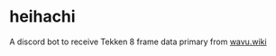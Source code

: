 # heihachi
A discord bot to receive Tekken 8 frame data primary from [wavu.wiki](https://wavu.wiki/t/Wavu:Tekken_8)

